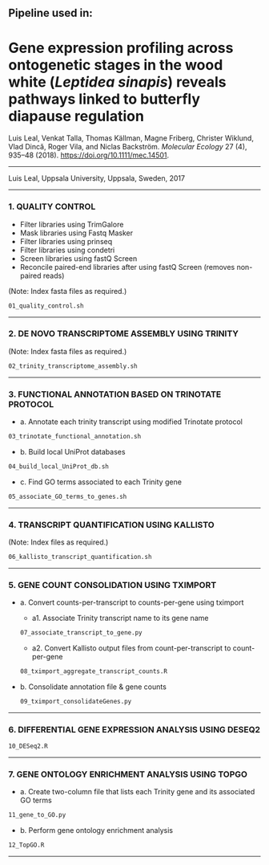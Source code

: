 ## Pipeline used in:
# Gene expression profiling across ontogenetic stages in the wood white (*Leptidea sinapis*) reveals pathways linked to butterfly diapause regulation
Luis Leal, Venkat Talla, Thomas Källman, Magne Friberg, Christer Wiklund, Vlad Dincă, Roger Vila, and Niclas Backström. *Molecular Ecology* 27 (4), 935–48 (2018). https://doi.org/10.1111/mec.14501.
 
____

Luis Leal, Uppsala University, Uppsala, Sweden, 2017

_____
### 1. QUALITY CONTROL		
	
- Filter libraries using TrimGalore		
- Mask libraries using Fastq Masker		
- Filter libraries using prinseq		
- Filter libraries using condetri		
- Screen libraries using fastQ Screen		
- Reconcile paired-end libraries after using fastQ Screen (removes non-paired reads)	

(Note: Index fasta files as required.)	

```bash
01_quality_control.sh
```

_____
### 2. DE NOVO TRANSCRIPTOME ASSEMBLY USING TRINITY
(Note: Index fasta files as required.)
```bash
02_trinity_transcriptome_assembly.sh
```


____
### 3. FUNCTIONAL ANNOTATION BASED ON TRINOTATE PROTOCOL 		

- a. Annotate each trinity transcript using modified Trinotate protocol
```bash
03_trinotate_functional_annotation.sh
```


- b. Build local UniProt databases
```bash
04_build_local_UniProt_db.sh
```


- c. Find GO terms associated to each Trinity gene
```bash
05_associate_GO_terms_to_genes.sh
```


____
### 4. TRANSCRIPT QUANTIFICATION USING KALLISTO
(Note: Index files as required.)
```bash
06_kallisto_transcript_quantification.sh
```


____
### 5. GENE COUNT CONSOLIDATION USING TXIMPORT		
		
- a. Convert counts-per-transcript to counts-per-gene using tximport		
    - a1. Associate Trinity transcript name to its gene name
    ```bash
    07_associate_transcript_to_gene.py
    ```
    - a2. Convert Kallisto output files from count-per-transcript to count-per-gene
    ```bash
    08_tximport_aggregate_transcript_counts.R
    ```


- b. Consolidate annotation file & gene counts		
     ```bash
     09_tximport_consolidateGenes.py
     ```


____
### 6. DIFFERENTIAL GENE EXPRESSION ANALYSIS USING DESEQ2		
```bash
10_DESeq2.R
```

	
____	
### 7. GENE ONTOLOGY ENRICHMENT ANALYSIS USING TOPGO		
- a. Create two-column file that lists each Trinity gene and its associated GO terms
```bash
11_gene_to_GO.py
```

- b. Perform gene ontology enrichment analysis 
```bash
12_TopGO.R
```

____


